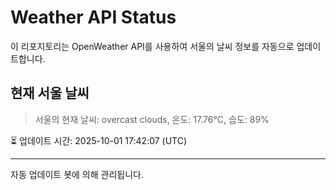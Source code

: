 
# Weather API Status

이 리포지토리는 OpenWeather API를 사용하여 서울의 날씨 정보를 자동으로 업데이트합니다.

## 현재 서울 날씨
> 서울의 현재 날씨: overcast clouds, 온도: 17.76°C, 습도: 89%

⏳ 업데이트 시간: 2025-10-01 17:42:07 (UTC)

---
자동 업데이트 봇에 의해 관리됩니다.
